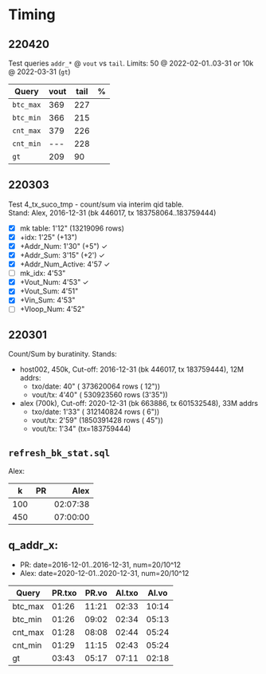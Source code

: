 # Timing

## 220420

Test queries `addr_*` @ `vout` vs `tail`.
Limits: 50 @ 2022-02-01..03-31 or 10k @ 2022-03-31 (`gt`)

Query    | vout| tail| %
---------|-----|-----|---
`btc_max`| 369 | 227 | 
`btc_min`| 366 | 215 | 
`cnt_max`| 379 | 226 | 
`cnt_min`| --- | 228 | 
`gt`     | 209 |  90 | 

## 220303
Test 4_tx_suco_tmp - count/sum via interim qid table.  
Stand: Alex, 2016-12-31 (bk 446017, tx 183758064..183759444)

- [x] mk table: 1'12" (13219096 rows)
- [x] +idx: 1'25" (+13")
- [x] +Addr_Num: 1'30" (+5") &check;
- [x] +Addr_Sum: 3'15" (+2') &check;
- [x] +Addr_Num_Active: 4'57 &check;
- [ ] mk_idx: 4'53"
- [x] +Vout_Num: 4'53" &check;
- [x] +Vout_Sum: 4'51"
- [x] +Vin_Sum: 4'53"
- [ ] +Vloop_Num: 4'52"

## 220301

Count/Sum by buratinity.
Stands:
- host002, 450k, Cut-off: 2016-12-31 (bk 446017, tx 183759444), 12M addrs:
  - txo/date:   40" ( 373620064 rows (  12"))
  - vout/tx:  4'40" ( 530923560 rows (3'35"))
- alex (700k), Cut-off: 2020-12-31 (bk 663886, tx 601532548), 33M addrs
  - txo/date: 1'33" ( 312140824 rows (   6"))
  - vout/tx:  2'59" (1850391428 rows (  45"))
  - vout/tx:  1'34" (tx=183759444)

## `refresh_bk_stat.sql`

Alex:

 k |  PR | Alex
---|----:|----:
100|  | 02:07:38
450|  | 07:00:00

## q\_addr\_x:
- PR: date=2016-12-01..2016-12-31, num=20/10^12
- Alex: date=2020-12-01..2020-12-31, num=20/10^12

Query   | PR.txo| PR.vo | Al.txo| Al.vo
--------|-------|-------|-------|------
btc_max | 01:26 | 11:21 | 02:33 | 10:14
btc_min | 01:26 | 09:02 | 02:34 | 05:13
cnt_max | 01:28 | 08:08 | 02:44 | 05:24
cnt_min | 01:29 | 11:15 | 02:43 | 05:24
gt      | 03:43 | 05:17 | 07:11 | 02:18
